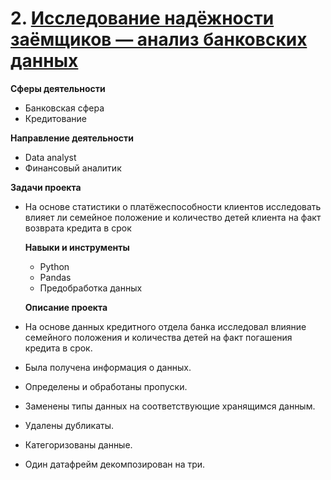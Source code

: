 # 2. [Исследование надёжности заёмщиков — анализ банковских данных](https://github.com/GusevaAnna/Portfolio/blob/main/2/2.%20Исследование%20надёжности%20заёмщиков%20—%20анализ%20банковских%20данных.ipynb)
   
   **Сферы деятельности**
   - Банковская сфера
   - Кредитование
     
   **Направление деятельности**
   - Data analyst
   - Финансовый аналитик
     
   **Задачи проекта**
- На основе статистики о платёжеспособности клиентов исследовать влияет ли семейное положение и количество детей клиента на факт возврата кредита в срок

  **Навыки и инструменты**
  - Python
  - Pandas
  - Предобработка данных

  **Описание проекта**
  
- На основе данных кредитного отдела банка исследовал влияние семейного положения и количества детей на факт погашения кредита в срок.
- Была получена информация о данных.
- Определены и обработаны пропуски.
- Заменены типы данных на соответствующие хранящимся данным.
- Удалены дубликаты.
- Категоризованы данные.
- Один датафрейм декомпозирован на три.

